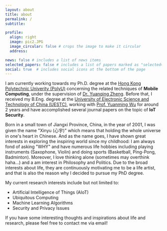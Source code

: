 ```yaml
---
layout: about
title: about
permalink: /
subtitle:

profile:
  align: right
  image: pic2.JPG
  image_circular: false # crops the image to make it circular
  address:

news: false # includes a list of news items
selected_papers: false # includes a list of papers marked as "selected={true}"
social: true  # includes social icons at the bottom of the page
---
```


I am currently working towards my Ph.D. degree at the [Hong Kong Polytechnic Univerity (PolyU)](https://www.polyu.edu.hk/) concerning the related techniques of **Mobile Computing**, under the supervision of [Dr. Yuanqing Zheng](https://www4.comp.polyu.edu.hk/~csyqzheng/). Before that, I received my B.Eng. degree at the [University of Electronic Science and Technology of China (UESTC)](https://www.uestc.edu.cn/), working with [Prof. Yuanming Wu](https://faculty.uestc.edu.cn/wuyuanming/zh_CN/index/173473/list/index.htm) for around 2 years and have accomplished several journal papers on the topic of **IoT Security**.


Born in a small town of Jiangxi Province, China, in the year of 2001, I was given the name "Xinyu (心宇)" which means that holding the whole universe in one's heart in Chinese. And as the name goes, I have shown great interests in exploring the inspiring world since my childhood: I am always fond of asking "WHY" and have numerous life hobbies including playing instruments (Saxophone, Violin) and doing sports (Basketball, Ping-Pong, Badminton). Moreover, I love thinking alone (sometimes may overthink haha...) and a am interest in Philosophy and Politics. Due to the broad interests about life, they are continuously motivating me to be a life artist, and that is also the reason why I decided to pursue my PhD degree.

My current research interests include but not limited to:
- Artificial Intelligence of Things (AIoT)
- Ubiquitous Computing
- Machine Learning Algorithms
- Security and Privacy Issues

If you have some interesting thoughts and inspirations about life and research, please feel free to contact me via email!

